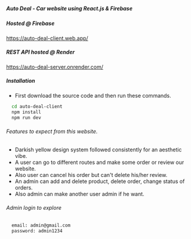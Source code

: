 ##### Auto Deal - Car website using React.js & Firebase

##### Hosted @ Firebase
https://auto-deal-client.web.app/

##### REST API hosted @ Render
https://auto-deal-server.onrender.com/

##### Installation

* First download the source code and then run these commands.
```bash
  cd auto-deal-client
  npm install 
  npm run dev
```

###### Features to expect from this website.

* Darkish yellow design system followed consistently for an aesthetic vibe.
* A user can go to different routes and make some order or review our website.
* Also user can cancel his order but can't delete his/her review.
* An admin can add and delete product, delete order, change status of orders.
* Also admin can make another user admin if he want.

###### Admin login to explore
```bash
  email: admin@gmail.com
  password: admin1234
```